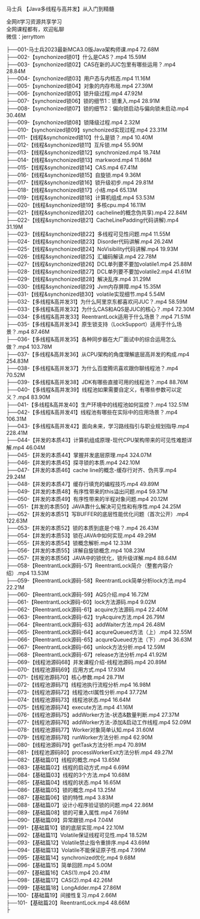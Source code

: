 马士兵 【Java多线程与高并发】从入门到精髓

全网it学习资源共享学习<br>全网课程都有，欢迎私聊<br>微信：jerryttom<br>

├──001-马士兵2023最新MCA3.0版Java架构师课.mp4 72.68M<br> ├──002-【synchonized锁01】什么是CAS？.mp4 15.59M<br> ├──003-【synchonized锁02】CAS在新的JUC包里有哪些运用？.mp4 28.84M<br> ├──004-【synchonized锁03】用户态与内核态.mp4 11.16M<br> ├──005-【synchonized锁04】对象的内存布局.mp4 27.39M<br> ├──006-【synchonized锁05】锁升级过程.mp4 47.92M<br> ├──007-【synchonized锁06】锁的细节1：锁重入.mp4 28.91M<br> ├──008-【synchonized锁07】锁的细节2：偏向锁启动与偏向锁未启动.mp4 30.46M<br> ├──009-【synchonized锁08】锁降级过程.mp4 2.32M<br> ├──010-【synchonized锁09】synchonized实现过程.mp4 23.31M<br> ├──011-【线程&amp;synchonized锁10】什么是锁？.mp4 10.40M<br> ├──012-【线程&amp;synchonized锁11】互斥锁.mp4 55.90M<br> ├──013-【线程&amp;synchonized锁12】synchronized.mp4 18.74M<br> ├──014-【线程&amp;synchonized锁13】markword.mp4 11.86M<br> ├──015-【线程&amp;synchonized锁14】CAS.mp4 67.41M<br> ├──016-【线程&amp;synchonized锁15】自旋锁.mp4 9.36M<br> ├──017-【线程&amp;synchonized锁16】锁升级初步.mp4 29.81M<br> ├──018-【线程&amp;synchonized锁17】小结.mp4 65.13M<br> ├──019-【线程&amp;synchonized锁18】计算机组成.mp4 53.53M<br> ├──020-【线程&amp;synchonized锁19】多核cpu.mp4 16.11M<br> ├──021-【线程&amp;synchonized锁20】cacheline的概念伪共享).mp4 22.84M<br> ├──022-【线程&amp;synchonized锁21】CacheLinePadding代码讲解).mp4 31.19M<br> ├──023-【线程&amp;synchonized锁22】多线程可见性问题.mp4 11.55M<br> ├──024-【线程&amp;synchonized锁23】Disorder代码讲解.mp4 26.24M<br> ├──025-【线程&amp;synchonized锁24】NoVisibility代码讲解.mp4 19.93M<br> ├──026-【线程&amp;synchonized锁25】汇编码解读.mp4 22.78M<br> ├──027-【线程&amp;synchonized锁26】DCL单列要不要加volatile1.mp4 25.88M<br> ├──028-【线程&amp;synchonized锁27】DCL单列要不要加volatile2.mp4 41.61M<br> ├──029-【线程&amp;synchonized锁28】解决乱序.mp4 31.29M<br> ├──030-【线程&amp;synchonized锁29】Jvm内存屏障.mp4 15.35M<br> ├──031-【线程&amp;synchonized锁30】volatile实现细节.mp4 5.54M<br> ├──032-【多线程&amp;高并发31】为什么阿里京东都喜欢问JUC？.mp4 58.59M<br> ├──033-【多线程&amp;高并发32】为什么CAS和AQS是JUC的核心？.mp4 72.30M<br> ├──034-【多线程&amp;高并发33】ReentrantLock适用于什么场景？.mp4 71.51M<br> ├──035-【多线程&amp;高并发34】原生锁支持（LockSupport）适用于什么场景？.mp4 87.46M<br> ├──036-【多线程&amp;高并发35】各种同步器在大厂面试中的综合运用怎么做？.mp4 103.78M<br> ├──037-【多线程&amp;高并发36】从CPU架构的角度理解底层高并发的构成.mp4 254.83M<br> ├──038-【多线程&amp;高并发37】为什么百度腾讯喜欢跟你聊线程池？.mp4 70.52M<br> ├──039-【多线程&amp;高并发38】JDK有哪些直接可用的线程池？.mp4 88.76M<br> ├──040-【多线程&amp;高并发39】线程池如果需要自定义，有哪些参数可以定义？.mp4 83.90M<br> ├──041-【多线程&amp;高并发40】生产环境中的线程池如何监控？.mp4 132.51M<br> ├──042-【多线程&amp;高并发41】线程池有哪些在实际中的应用场景？.mp4 106.31M<br> ├──043-【多线程&amp;高并发42】面向未来，学习路线指引与职业规划指导.mp4 228.41M<br> ├──044-【并发的本质43】计算机组成原理-现代CPU架构带来的可见性难题详解.mp4 46.04M<br> ├──045-【并发的本质44】掌握并发底层原理.mp4 324.07M<br> ├──046-【并发的本质45】探寻锁的本质.mp4 242.10M<br> ├──047-【并发的本质46】cache line的概念-缓存行对齐、伪共享.mp4 29.24M<br> ├──048-【并发的本质47】缓存行填充的编程技巧.mp4 49.89M<br> ├──049-【并发的本质48】有序性带来的this溢出问题.mp4 59.37M<br> ├──050-【并发的本质49】有序性带来的半程对象问题.mp4 20.12M<br> ├──051-【并发的本质50】JAVA靠什么解决可见性和有序性.mp4 24.25M<br> ├──052-【并发的本质51】写BUFFER的底层性能优化问题（首次公开）.mp4 122.63M<br> ├──053-【并发的本质52】锁的本质到底是个啥？.mp4 26.43M<br> ├──054-【并发的本质53】锁在JAVA中如何实现.mp4 49.29M<br> ├──055-【并发的本质54】锁概念解析.mp4 12.33M<br> ├──056-【并发的本质55】详解自旋锁概念.mp4 108.23M<br> ├──057-【并发的本质56】JAVA中的锁优化，锁升级详解.mp4 88.64M<br> ├──058-【ReentrantLock源码-57】ReentrantLock简介（整套内容介绍）.mp4 13.53M<br> ├──059-【ReentrantLock源码-58】ReentrantLock简单分析lock方法.mp4 22.21M<br> ├──060-【ReentrantLock源码-59】AQS介绍.mp4 16.72M<br> ├──061-【ReentrantLock源码-60】lock方法源码.mp4 9.02M<br> ├──062-【ReentrantLock源码-61】acquire方法源码.mp4 22.40M<br> ├──063-【ReentrantLock源码-62】tryAcquire方法.mp4 26.79M<br> ├──064-【ReentrantLock源码-63】addWaiter方法.mp4 26.48M<br> ├──065-【ReentrantLock源码-64】acqureQueued方法（上）.mp4 32.55M<br> ├──066-【ReentrantLock源码-65】acqureQueued方法（下）.mp4 36.63M<br> ├──067-【ReentrantLock源码-66】unlock方法分析.mp4 12.59M<br> ├──068-【ReentrantLock源码-67】release方法分析.mp4 41.92M<br> ├──069-【线程池源码68】并发课程介绍-线程池源码.mp4 20.89M<br> ├──070-【线程池源码69】应用方式.mp4 17.93M<br> ├──071-【线程池源码70】核心参数.mp4 28.71M<br> ├──072-【线程池源码71】线程池执行流程分析.mp4 16.98M<br> ├──073-【线程池源码72】线程池ctl属性分析.mp4 37.72M<br> ├──074-【线程池源码73】线程池状态.mp4 16.64M<br> ├──075-【线程池源码74】execute方法.mp4 41.16M<br> ├──076-【线程池源码75】addWorker方法-状态&amp;数量判断.mp4 27.37M<br> ├──077-【线程池源码76】addWorker方法-添加&amp;启动工作线程.mp4 52.09M<br> ├──078-【线程池源码77】Worker对象简单认知.mp4 31.60M<br> ├──079-【线程池源码78】runWorker方法分析.mp4 62.90M<br> ├──080-【线程池源码79】getTask方法分析.mp4 70.89M<br> ├──081-【线程池源码80】processWorkerExit方法分析.mp4 49.27M<br> ├──082-【基础篇01】线程的概念.mp4 13.65M<br> ├──083-【基础篇02】线程的启动方式.mp4 6.69M<br> ├──084-【基础篇03】线程的3个方法.mp4 10.68M<br> ├──085-【基础篇04】线程的状态.mp4 16.65M<br> ├──086-【基础篇05】锁的概念.mp4 13.25M<br> ├──087-【基础篇06】锁的特性.mp4 3.83M<br> ├──088-【基础篇07】设计小程序验证锁的问题.mp4 22.86M<br> ├──089-【基础篇08】锁的可重入属性.mp4 7.69M<br> ├──090-【基础篇09】异常跟锁.mp4 7.04M<br> ├──091-【基础篇10】锁的底层实现.mp4 22.10M<br> ├──092-【基础篇11】Volatile保证线程可见性.mp4 18.52M<br> ├──093-【基础篇12】Volatile禁止指令重排序.mp4 43.69M<br> ├──094-【基础篇13】Volatile不能保证原子性.mp4 7.99M<br> ├──095-【基础篇14】synchronized优化.mp4 9.68M<br> ├──096-【基础篇15】简单回顾.mp4 5.00M<br> ├──097-【基础篇16】CAS(1).mp4 20.41M<br> ├──098-【基础篇17】CAS(2).mp4 42.26M<br> ├──099-【基础篇18】LongAdder.mp4 27.86M<br> ├──100-【基础篇19】间接性复习.mp4 2.66M<br> ├──101-【基础篇20】ReentrantLock.mp4 48.66M<br> ├